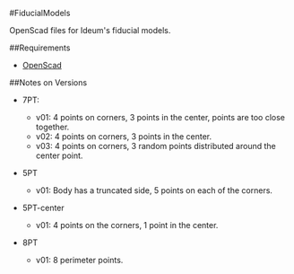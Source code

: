 #FiducialModels

OpenScad files for Ideum's fiducial models.

##Requirements
- [OpenScad](http://www.openscad.org/)

##Notes on Versions

- 7PT:
	- v01: 4 points on corners, 3 points in the center, points are too close together.
	- v02: 4 points on corners, 3 points in the center.
	- v03: 4 points on corners, 3 random points distributed around the center point.

- 5PT
	- v01: Body has a truncated side, 5 points on each of the corners.
	
- 5PT-center
	- v01: 4 points on the corners, 1 point in the center.
	
- 8PT
	- v01: 8 perimeter points.


